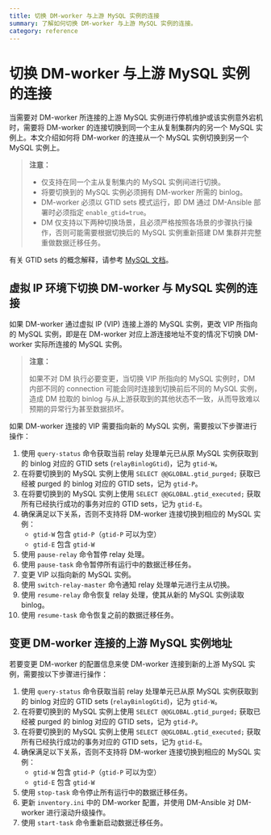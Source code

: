 ```yaml
---
title: 切换 DM-worker 与上游 MySQL 实例的连接
summary: 了解如何切换 DM-worker 与上游 MySQL 实例的连接。
category: reference
---
```


# 切换 DM-worker 与上游 MySQL 实例的连接

当需要对 DM-worker 所连接的上游 MySQL 实例进行停机维护或该实例意外宕机时，需要将 DM-worker 的连接切换到同一个主从复制集群内的另一个 MySQL 实例上。本文介绍如何将 DM-worker 的连接从一个 MySQL 实例切换到另一个 MySQL 实例上。

> **注意：**
>
> - 仅支持在同一个主从复制集内的 MySQL 实例间进行切换。
> - 将要切换到的 MySQL 实例必须拥有 DM-worker 所需的 binlog。
> - DM-worker 必须以 GTID sets 模式运行，即 DM 通过 DM-Ansible 部署时必须指定 `enable_gtid=true`。
> - DM 仅支持以下两种切换场景，且必须严格按照各场景的步骤执行操作，否则可能需要根据切换后的 MySQL 实例重新搭建 DM 集群并完整重做数据迁移任务。

有关 GTID sets 的概念解释，请参考 [MySQL 文档](https://dev.mysql.com/doc/refman/5.7/en/replication-gtids-concepts.html#replication-gtids-concepts-gtid-sets)。

## 虚拟 IP 环境下切换 DM-worker 与 MySQL 实例的连接

如果 DM-worker 通过虚拟 IP (VIP) 连接上游的 MySQL 实例，更改 VIP 所指向的 MySQL 实例，即是在 DM-worker 对应上游连接地址不变的情况下切换 DM-worker 实际所连接的 MySQL 实例。

> **注意：**
>
> 如果不对 DM 执行必要变更，当切换 VIP 所指向的 MySQL 实例时，DM 内部不同的 connection 可能会同时连接到切换前后不同的 MySQL 实例，造成 DM 拉取的 binlog 与从上游获取到的其他状态不一致，从而导致难以预期的异常行为甚至数据损坏。

如果 DM-worker 连接的 VIP 需要指向新的 MySQL 实例，需要按以下步骤进行操作：

1. 使用 `query-status` 命令获取当前 relay 处理单元已从原 MySQL 实例获取到的 binlog 对应的 GTID sets (`relayBinlogGtid`)，记为 `gtid-W`。
2. 在将要切换到的 MySQL 实例上使用 `SELECT @@GLOBAL.gtid_purged;` 获取已经被 purged 的 binlog 对应的 GTID sets，记为 `gtid-P`。
3. 在将要切换到的 MySQL 实例上使用 `SELECT @@GLOBAL.gtid_executed;` 获取所有已经执行成功的事务对应的 GTID sets，记为 `gtid-E`。
4. 确保满足以下关系，否则不支持将 DM-worker 连接切换到相应的 MySQL 实例：
    - `gtid-W` 包含 `gtid-P`（`gtid-P` 可以为空）
    - `gtid-E` 包含 `gtid-W`
5. 使用 `pause-relay` 命令暂停 relay 处理。
6. 使用 `pause-task` 命令暂停所有运行中的数据迁移任务。
7. 变更 VIP 以指向新的 MySQL 实例。
8. 使用 `switch-relay-master` 命令通知 relay 处理单元进行主从切换。
9. 使用 `resume-relay` 命令恢复 relay 处理，使其从新的 MySQL 实例读取 binlog。
10. 使用 `resume-task` 命令恢复之前的数据迁移任务。

## 变更 DM-worker 连接的上游 MySQL 实例地址

若要变更 DM-worker 的配置信息来使 DM-worker 连接到新的上游 MySQL 实例，需要按以下步骤进行操作：

1. 使用 `query-status` 命令获取当前 relay 处理单元已从原 MySQL 实例获取到的 binlog 对应的 GTID sets (`relayBinlogGtid`)，记为 `gtid-W`。
2. 在将要切换到的 MySQL 实例上使用 `SELECT @@GLOBAL.gtid_purged;` 获取已经被 purged 的 binlog 对应的 GTID sets，记为 `gtid-P`。
3. 在将要切换到的 MySQL 实例上使用 `SELECT @@GLOBAL.gtid_executed;` 获取所有已经执行成功的事务对应的 GTID sets，记为 `gtid-E`。
4. 确保满足以下关系，否则不支持将 DM-worker 连接切换到相应的 MySQL 实例：
    - `gtid-W` 包含 `gtid-P`（`gtid-P` 可以为空）
    - `gtid-E` 包含 `gtid-W`
5. 使用 `stop-task` 命令停止所有运行中的数据迁移任务。
6. 更新 `inventory.ini` 中的 DM-worker 配置，并使用 DM-Ansible 对 DM-worker 进行滚动升级操作。
7. 使用 `start-task` 命令重新启动数据迁移任务。
